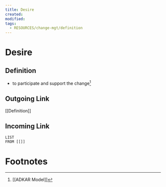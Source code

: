 ```yaml
---
title: Desire
created: 
modified: 
tags:
  - RESOURCES/change-mgt/definition
---
```

# Desire
## Definition
- to participate and support the change[^1]

## Outgoing Link
[[Definition]]

## Incoming Link
```dataview
LIST
FROM [[]]
```
# Footnotes

[^1]: [[ADKAR Model]]